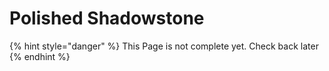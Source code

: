 # Polished Shadowstone

{% hint style="danger" %}
This Page is not complete yet. Check back later
{% endhint %}

